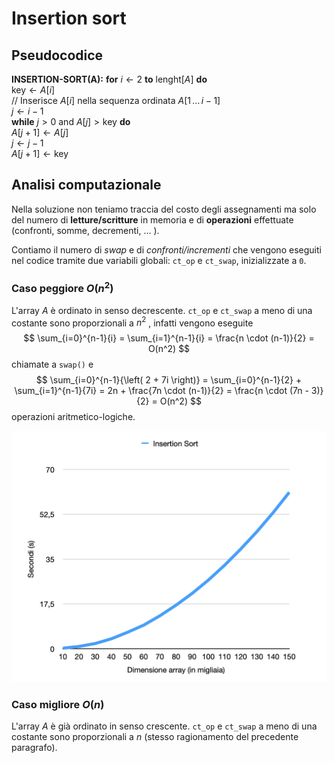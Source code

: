 # Insertion sort

## Pseudocodice

**INSERTION-SORT(A):**
	**for** $i \leftarrow 2$ **to** $\text{lenght}[A]$ **do**  <br>
		$\text{key} \leftarrow A[i]$ <br>
		// Inserisce $A[i]$ nella sequenza ordinata $A[1 \, \ldots \, i-1]$ <br>
		$j \leftarrow i-1$ <br>
		**while** $j>0 \text{ and } A[j]>\text{key}$ **do** <br>
			$A[j+1] \leftarrow A[j]$ <br>
			$j \leftarrow j-1$ <br>
		$A[j+1] \leftarrow \text{key}$ <br>

## Analisi computazionale
Nella soluzione non teniamo traccia del costo degli assegnamenti ma solo del numero di **letture/scritture** in memoria e di **operazioni** effettuate (confronti, somme, decrementi, $\ldots$ ). 

Contiamo il numero di *swap* e di *confronti/incrementi* che vengono eseguiti nel codice tramite due variabili globali: `ct_op` e `ct_swap`, inizializzate a `0`.

### Caso peggiore $O(n^2)$
L'array $A$ è ordinato in senso decrescente.
`ct_op` e `ct_swap` a meno di una costante sono proporzionali a $n^2$ , infatti vengono eseguite    $$	
	\sum_{i=0}^{n-1}{i} = 
	\sum_{i=1}^{n-1}{i} = 
	\frac{n \cdot (n-1)}{2} = O(n^2)
$$ chiamate a `swap()` e    $$
	\sum_{i=0}^{n-1}{\left( 2 + 7i \right)} =
	\sum_{i=0}^{n-1}{2} + \sum_{i=1}^{n-1}{7i} =
	2n + \frac{7n \cdot (n-1)}{2} =
	\frac{n \cdot (7n - 3)}{2} = O(n^2)
$$ operazioni aritmetico-logiche.

![img](../images/time_insertion_sort.png)

### Caso migliore $O(n)$
L'array $A$ è già ordinato in senso crescente.
`ct_op` e `ct_swap` a meno di una costante sono proporzionali a $n$ (stesso ragionamento del precedente paragrafo).